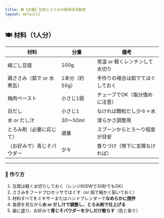 ```yaml
---
title: 🟢【水曜】豆腐とささみの梅風味流動食
layout: default1
---
```

## 🍽 材料（1人分）

| 材料              | 分量        | 備考                |
| --------------- | --------- | ----------------- |
| 絹ごし豆腐           | 100g      | 常温 or 軽くレンチンして水切り |
| 鶏ささみ（茹で or 水煮缶） | 1本分（約50g） | 手作りの場合は茹でてほぐしておく  |
| 梅肉ペースト          | 小さじ1弱     | チューブでOK（塩分強めに注意）  |
| 白だし             | 小さじ1      | なければ顆粒だし少々＋水      |
| 水 or だし汁        | 30〜50ml   | 滑らかさ調整用           |
| とろみ剤（必要に応じて）    | 適量        | スプーンからとろ〜り程度が目安   |
| （お好みで）青じそパウダー   | 少々        | 香りづけ（嚥下に支障なければ）   |

---

### 🔧 作り方

1. 豆腐は軽く水切りしておく（レンジ600Wで30秒でもOK）
2. ささみをフードプロセッサでほぐす（or 指で細かく裂いておく）
3. 材料すべてをミキサーまたはハンドブレンダーで**なめらかに撹拌**
4. 食感を見ながら**水 or だし汁で調整し、とろみ剤で仕上げる**
5. 器に盛り、お好みで**青じそパウダーを少しだけ散らす**（色と香り）
